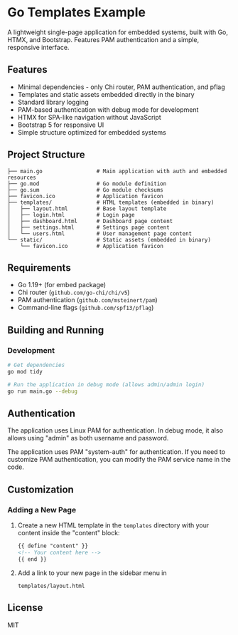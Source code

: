 # Go Templates Example

A lightweight single-page application for embedded systems, built with
Go, HTMX, and Bootstrap. Features PAM authentication and a simple,
responsive interface.


## Features

- Minimal dependencies - only Chi router, PAM authentication, and pflag
- Templates and static assets embedded directly in the binary
- Standard library logging
- PAM-based authentication with debug mode for development
- HTMX for SPA-like navigation without JavaScript
- Bootstrap 5 for responsive UI
- Simple structure optimized for embedded systems


## Project Structure

```
├── main.go                 # Main application with auth and embedded resources
├── go.mod                  # Go module definition
├── go.sum                  # Go module checksums
├── favicon.ico             # Application favicon
├── templates/              # HTML templates (embedded in binary)
│   ├── layout.html         # Base layout template
│   ├── login.html          # Login page
│   ├── dashboard.html      # Dashboard page content
│   ├── settings.html       # Settings page content
│   └── users.html          # User management page content
└── static/                 # Static assets (embedded in binary)
    └── favicon.ico         # Application favicon
```


## Requirements

- Go 1.19+ (for embed package)
- Chi router (`github.com/go-chi/chi/v5`)
- PAM authentication (`github.com/msteinert/pam`)
- Command-line flags (`github.com/spf13/pflag`)


## Building and Running

### Development

```bash
# Get dependencies
go mod tidy

# Run the application in debug mode (allows admin/admin login)
go run main.go --debug
```

## Authentication

The application uses Linux PAM for authentication. In debug mode, it
also allows using "admin" as both username and password.

The application uses PAM "system-auth" for authentication.  If you need
to customize PAM authentication, you can modify the PAM service name in
the code.


## Customization

### Adding a New Page

1. Create a new HTML template in the `templates` directory with your
   content inside the "content" block:

   ```html
   {{ define "content" }}
   <!-- Your content here -->
   {{ end }}
   ```

2. Add a link to your new page in the sidebar menu in

   `templates/layout.html`


## License

MIT
